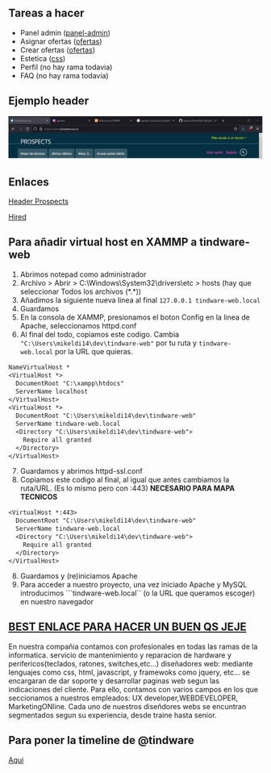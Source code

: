 ## Tareas a hacer
- Panel admin ([panel-admin](https://github.com/9c23a5/tindware-web/tree/panel-admin))
- Asignar ofertas ([ofertas](https://github.com/9c23a5/tindware-web/tree/ofertas))
- Crear ofertas ([ofertas](https://github.com/9c23a5/tindware-web/tree/ofertas))
- Estetica ([css](https://github.com/9c23a5/tindware-web/tree/css))
- Perfil (no hay rama todavia)
- FAQ (no hay rama todavia)

## Ejemplo header
![Ejemplo header](https://github.com/9c23a5/tindware-web/blob/main/ejemplo_header.png?raw=true)
## Enlaces
[Header Prospects](https://www.prospects.ac.uk/)

[Hired](https://hired.com/)

## Para añadir virtual host en XAMMP a tindware-web
1. Abrimos notepad como administrador
2. Archivo > Abrir > C:\Windows\System32\drivers\etc > hosts (hay que seleccionar Todos los archivos (\*.\*))
3. Añadimos la siguiente nueva linea al final ``127.0.0.1 tindware-web.local``
4. Guardamos
5. En la consola de XAMMP, presionamos el boton Config en la linea de Apache, seleccionamos httpd.conf
6. Al final del todo, copiamos este codigo. Cambia ``"C:\Users\mikeldi14\dev\tindware-web"`` por tu ruta y ``tindware-web.local`` por la URL que quieras.
```
NameVirtualHost *
<VirtualHost *>
  DocumentRoot "C:\xampp\htdocs"
  ServerName localhost
</VirtualHost>
<VirtualHost *>
  DocumentRoot "C:\Users\mikeldi14\dev\tindware-web"
  ServerName tindware-web.local
  <Directory "C:\Users\mikeldi14\dev\tindware-web">
    Require all granted
  </Directory>
</VirtualHost>
```
7. Guardamos y abrimos httpd-ssl.conf
8. Copiamos este codigo al final, al igual que antes cambiamos la ruta/URL. (Es lo mismo pero con :443) **NECESARIO PARA MAPA TECNICOS**
```
<VirtualHost *:443>
  DocumentRoot "C:\Users\mikeldi14\dev\tindware-web"
  ServerName tindware-web.local
  <Directory "C:\Users\mikeldi14\dev\tindware-web">
    Require all granted
  </Directory>
</VirtualHost>
```
8. Guardamos y (re)iniciamos Apache
9. Para acceder a nuestro proyecto, una vez iniciado Apache y MySQL introducimos ```tindware-web.local`` (o la URL que queramos escoger) en nuestro navegador

## [BEST ENLACE PARA HACER UN BUEN QS JEJE](https://linkiafp.es/blog/profesiones-informatica/)

En nuestra compañia contamos con profesionales en todas las ramas de la informatica.
servicio de mantenimiento y reparacion de hardware y perifericos(teclados, ratones, switches,etc...)
diseñadores web: mediante lenguajes como css, html, javascript, y framewoks como jquery, etc... se encargaran de dar soporte y desarrollar paginas web segun las indicaciones del cliente.
Para ello, contamos con varios campos en los que seccionamos a nuestros empleados: UX developer,WEBDEVELOPER, MarketingONline. Cada uno de nuestros diseñdores webs
se encuntran segmentados segun su experiencia, desde traine hasta senior.

## Para poner la timeline de @tindware
[Aqui](https://publish.twitter.com/?query=twitter.com%2Ftindware&widget=Timeline)
